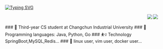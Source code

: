 [![Typing SVG](https://readme-typing-svg.herokuapp.com?pause=500&lines=Hi+there+%F0%9F%91%8B;I'm+XiaXinyu)](https://git.io/typing-svg)




<img align="right" src="https://github-readme-stats.vercel.app/api?username=ThinyuXia&theme=prussian&show_icons=true&count_private=true&hide=contribs,issues" />

<img align="right" src="https://github-readme-stats.vercel.app/api/top-langs/?username=ThinyuXia&layout=compact&theme=algolia&hide=html,css,JavaScript" />
<br/>
<br/>
### 🏫 Third-year CS student at Changchun Industrial University
### 🔮 Programming languages: Java, Python, Go
### ⛹️‍♀️ Technology SpringBoot,MySQL,Redis...
### 🔆 linux user, vim user, docker user...

